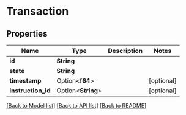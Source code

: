 # Transaction

## Properties

Name | Type | Description | Notes
------------ | ------------- | ------------- | -------------
**id** | **String** |  | 
**state** | **String** |  | 
**timestamp** | Option<**f64**> |  | [optional]
**instruction_id** | Option<**String**> |  | [optional]

[[Back to Model list]](../README.md#documentation-for-models) [[Back to API list]](../README.md#documentation-for-api-endpoints) [[Back to README]](../README.md)



